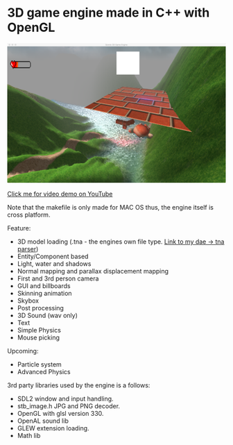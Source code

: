 # 3D game engine made in C++ with OpenGL

![](https://github.com/Sonni/OpenGL-Game-Engine/blob/master/engine_pic.png?raw=true)


[Click me for video demo on YouTube](https://www.youtube.com/watch?v=Q2YozT22QDc)


Note that the makefile is only made for MAC OS thus, the engine itself is cross platform.

Feature:
- 3D model loading (.tna - the engines own file type. [Link to my dae -> tna parser](https://github.com/Sonni/DAE_to_TNA/tree/master))
- Entity/Component based
- Light, water and shadows
- Normal mapping and parallax displacement mapping
- First and 3rd person camera
- GUI and billboards
- Skinning animation
- Skybox
- Post processing
- 3D Sound (wav only)
- Text
- Simple Physics
- Mouse picking


Upcoming:
- Particle system
- Advanced Physics

3rd party libraries used by the engine is a follows:
- SDL2 window and input handling.
- stb_image.h JPG and PNG decoder.
- OpenGL with glsl version 330.
- OpenAL sound lib
- GLEW extension loading.
- Math lib